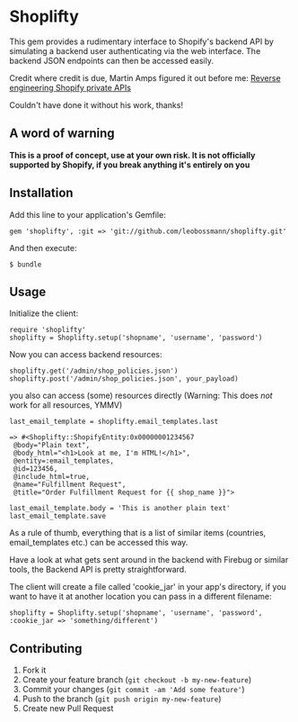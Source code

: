 # Shoplifty

This gem provides a rudimentary interface to Shopify's backend API by simulating a backend user authenticating via the web interface. The backend JSON endpoints can then be accessed easily.

Credit where credit is due, Martin Amps figured it out before me:
[Reverse engineering Shopify private APIs](http://ma.rtin.so/reverse-engineering-shopify-private-apis)

Couldn't have done it without his work, thanks!

## A word of warning

__This is a proof of concept, use at your own risk. It is not officially supported by Shopify, if you break anything it's entirely on you__

## Installation

Add this line to your application's Gemfile:

    gem 'shoplifty', :git => 'git://github.com/leobossmann/shoplifty.git'

And then execute:

    $ bundle

## Usage

Initialize the client:

    require 'shoplifty'
    shoplifty = Shoplifty.setup('shopname', 'username', 'password')

Now you can access backend resources:

    shoplifty.get('/admin/shop_policies.json')
    shoplifty.post('/admin/shop_policies.json', your_payload)

you also can access (some) resources directly (Warning: This does *not* work for all resources, YMMV)

    last_email_template = shoplifty.email_templates.last

    => #<Shoplifty::ShopifyEntity:0x00000001234567
     @body="Plain text",
     @body_html="<h1>Look at me, I'm HTML!</h1>",
     @entity=:email_templates,
     @id=123456,
     @include_html=true,
     @name="Fulfillment Request",
     @title="Order Fulfillment Request for {{ shop_name }}">

    last_email_template.body = 'This is another plain text'
    last_email_template.save

As a rule of thumb, everything that is a list of similar items (countries, email_templates etc.) can be accessed this way.

Have a look at what gets sent around in the backend with Firebug or similar tools, the Backend API is pretty straightforward.

The client will create a file called 'cookie_jar' in your app's directory, if you want to have it at another location you can pass in a different filename:

    shoplifty = Shoplifty.setup('shopname', 'username', 'password', :cookie_jar => 'something/different')


## Contributing

1. Fork it
2. Create your feature branch (`git checkout -b my-new-feature`)
3. Commit your changes (`git commit -am 'Add some feature'`)
4. Push to the branch (`git push origin my-new-feature`)
5. Create new Pull Request
